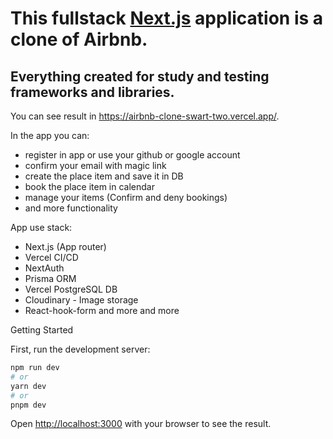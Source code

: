 # This fullstack [Next.js](https://nextjs.org/) application is a clone of Airbnb.

## Everything created for study and testing frameworks and libraries.

You can see result in https://airbnb-clone-swart-two.vercel.app/.

In the app you can:

- register in app or use your github or google account
- confirm your email with magic link
- create the place item and save it in DB
- book the place item in calendar
- manage your items (Confirm and deny bookings)
- and more functionality

App use stack:

- Next.js (App router)
- Vercel CI/CD
- NextAuth
- Prisma ORM
- Vercel PostgreSQL DB
- Cloudinary - Image storage
- React-hook-form
  and more and more

Getting Started

First, run the development server:

```bash
npm run dev
# or
yarn dev
# or
pnpm dev
```

Open [http://localhost:3000](http://localhost:3000) with your browser to see the result.
